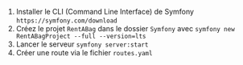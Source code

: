 1. Installer le CLI (Command Line Interface) de Symfony `https://symfony.com/download`
2. Créez le projet `RentABag` dans le dossier `Symfony` avec `symfony new RentABagProject --full --version=lts`
3. Lancer le serveur `symfony server:start`
4. Créer une route via le fichier `routes.yaml`
